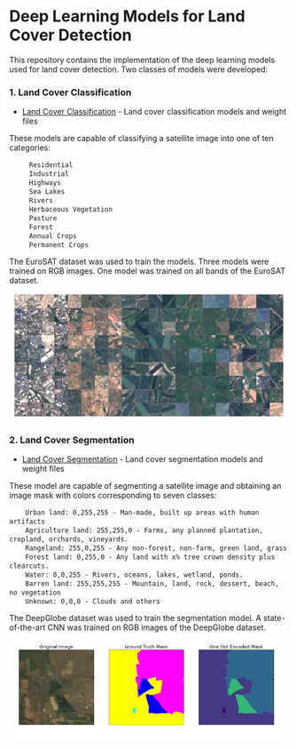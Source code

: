 # Deep Learning Models for Land Cover Detection
This repository contains the implementation of the deep learning models used for land cover detection. Two classes of models were developed:
      
### 1. Land Cover Classification
- [Land Cover Classification](EuroSAT/) - Land cover classification models and weight files

These models are capable of classifying a satellite image into one of ten categories:
 
         Residential
         Industrial
         Highways
         Sea Lakes
         Rivers
         Herbaceous Vegetation
         Pasture
         Forest
         Annual Crops
         Permanent Crops
The EuroSAT dataset was used to train the models. Three models were trained on RGB images. One model was trained on all bands of the EuroSAT dataset.

<p align="center">
  <img src="Assets/eurosat.JPG">
</p>


### 2. Land Cover Segmentation
- [Land Cover Segmentation](DeepGlobe/) - Land cover segmentation models and weight files

These model are capable of segmenting a satellite image and obtaining an image mask with colors corresponding to seven classes:
        
        Urban land: 0,255,255 - Man-made, built up areas with human artifacts
        Agriculture land: 255,255,0 - Farms, any planned plantation, cropland, orchards, vineyards.
        Rangeland: 255,0,255 - Any non-forest, non-farm, green land, grass
        Forest land: 0,255,0 - Any land with x% tree crown density plus clearcuts.
        Water: 0,0,255 - Rivers, oceans, lakes, wetland, ponds.
        Barren land: 255,255,255 - Mountain, land, rock, dessert, beach, no vegetation
        Unknown: 0,0,0 - Clouds and others
The DeepGlobe dataset was used to train the segmentation model. A state-of-the-art CNN was trained on RGB images of the DeepGlobe dataset.


<p align="center">
  <img src="Assets/deepglobe.JPG">
</p>
